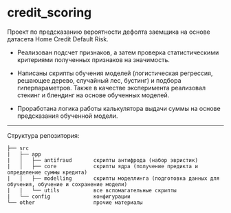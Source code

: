 # credit_scoring

Проект по предсказанию вероятности дефолта заемщика на основе датасета Home Credit Default Risk.

- Реализован подсчет признаков, а затем проверка статистическими критериями полученных признаков на значимость. 

- Написаны скрипты обучения моделей (логистическая регрессия, решающее дерево, случайный лес, бустинг) и подбора гиперпараметров. Также в качестве эксперимента реализовал стекинг и блендинг на основе обученных моделей. 

 - Проработана логика работы калькулятора выдачи суммы на основе предсказания обученной модели.
_____________________

Структура репозитория:
```
├── src
|   ├── app
|   │   ├── antifraud       скрипты антифрода (набор эвристик)
|   │   ├── core            скрипты ядра (получение предикта и определение суммы кредита)
|   │   ├── modelling       скрипты моделлинга (подготовка данных для обучения, обучение и сохранение модели)
|   |   └── utils           все вспомагательные скрипты
|   └── config              конфигурации
└── other                   прочие материалы
```
